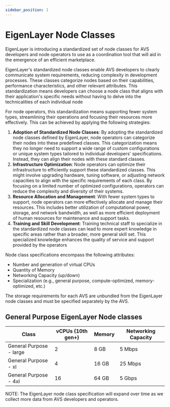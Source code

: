 ```yaml
---
sidebar_position: 1
---
```


# EigenLayer Node Classes

EigenLayer is introducing a standardized set of node classes for AVS developers and node operators to use as a coordination tool that will aid in the emergence of an efficient marketplace.

EigenLayer's standardized node classes enable AVS developers to clearly communicate system requirements, reducing complexity in development processes. These classes categorize nodes based on their capabilities, performance characteristics, and other relevant attributes. This standardization means developers can choose a node class that aligns with their application's specific needs without having to delve into the technicalities of each individual node

For node operators, this standardization means supporting fewer system types, streamlining their operations and focusing their resources more effectively. This can be achieved by applying the following strategies:

1. **Adoption of Standardized Node Classes**: By adopting the standardized node classes defined by EigenLayer, node operators can categorize their nodes into these predefined classes. This categorization means they no longer need to support a wide range of custom configurations or unique system types tailored to individual developers' specifications. Instead, they can align their nodes with these standard classes.
2. **Infrastructure Optimization**: Node operators can optimize their infrastructure to efficiently support these standardized classes. This might involve upgrading hardware, tuning software, or adjusting network capacities to align with the specific requirements of each class. By focusing on a limited number of optimized configurations, operators can reduce the complexity and diversity of their systems.
3. **Resource Allocation and Management**: With fewer system types to support, node operators can more effectively allocate and manage their resources. This includes better utilization of computational power, storage, and network bandwidth, as well as more efficient deployment of human resources for maintenance and support tasks.
4. **Training and Skill Development**: Training technical staff to specialize in the standardized node classes can lead to more expert knowledge in specific areas rather than a broader, more general skill set. This specialized knowledge enhances the quality of service and support provided by the operators

Node class specifications encompass the following attributes:

- Number and generation of virtual CPUs
- Quantity of Memory
- Networking Capacity (up/down)
- Specialization (e.g., general purpose, compute-optimized, memory-optimized, etc.)

The storage requirements for each AVS are unbundled from the EigenLayer node classes and must be specified separately by the AVS.

## General Purpose EigenLayer Node classes

| Class                   | vCPUs (10th gen+) | Memory | Networking Capacity |
| ----------------------- | ----------------- | ------ | ------------------- |
| General Purpose - large | 2                 | 8 GB   | 5 Mbps              |
| General Purpose - xl    | 4                 | 16 GB  | 25 Mbps             |
| General Purpose - 4xl   | 16                | 64 GB  | 5 Gbps              |

NOTE: The EigenLayer node class specification will expand over time as we collect more data from AVS developers and operators.
